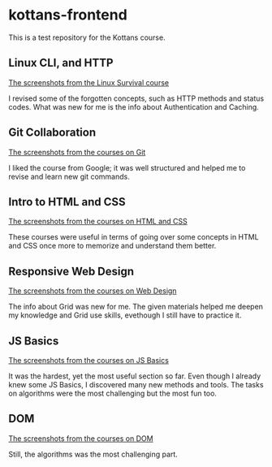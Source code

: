 # kottans-frontend
This is a test repository for the Kottans course.

## Linux CLI, and HTTP
[The screenshots from the Linux Survival course](https://github.com/JuliaNovak/kottans-frontend/tree/main/task_linux_cli)

I revised some of the forgotten concepts, such as HTTP methods and status codes. What was new for me is the info about Authentication and Caching.

## Git Collaboration
[The screenshots from the courses on Git](https://github.com/JuliaNovak/kottans-frontend/tree/main/task_git_collaboration)

I liked the course from Google; it was well structured and helped me to revise and learn new git commands.

## Intro to HTML and CSS
[The screenshots from the courses on HTML and CSS](https://github.com/JuliaNovak/kottans-frontend/tree/main/task_html_css_intro)

These courses were useful in terms of going over some concepts in HTML and CSS once more to memorize and understand them better.

## Responsive Web Design
[The screenshots from the courses on Web Design](https://github.com/JuliaNovak/kottans-frontend/tree/main/task_responsive_web_design)

The info about Grid was new for me. The given materials helped me deepen my knowledge and Grid use skills, evethough I still have to practice it.  

## JS Basics
[The screenshots from the courses on JS Basics](https://github.com/JuliaNovak/kottans-frontend/tree/main/task_js_basics)

It was the hardest, yet the most useful section so far. Even though I already knew some JS Basics, I discovered many new methods and tools. The tasks on algorithms were the most challenging but the most fun too. 

## DOM
[The screenshots from the courses on DOM](https://github.com/JuliaNovak/kottans-frontend/tree/main/task_js_dom)

Still, the algorithms was the most challenging part.